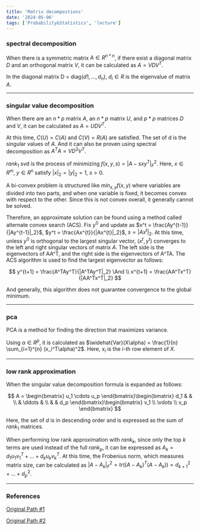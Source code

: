 ```yaml
---
title: 'Matrix decompostions'
date: '2024-05-06'
tags: ['Probability&Statistics', 'lecture']
---
```


### spectral decomposition

When there is a symmetric matrix $A \in R^{n*n}$, if there exist a diagonal matrix $D$ and an orthogonal matrix $V$, it can be calculated as $A = VDV^T$.

In the diagonal matrix D = diag($d1, ..., d_n$), $d_i \in R$ is the eigenvalue of matrix $A$.

---

### singular value decomposition

When there are an $n*p$ matrix $A$, an $n*p$ matrix $U$, and $p*p$ matrices $D$ and $V$, it can be calculated as $A = UDV^T$.

At this time, $C(U) = C(A)$ and $C(V) = R(A)$ are satisfied. The set of d is the singular values of $A$. And it can also be proven using spectral decomposition as $A^TA = VD^2V^T$.

$rank_1$ svd is the process of minimizing $f(x,y,s) = |A-sxy^T|^2_F$. Here, $x \in R^m$, $y \in R^n$ satisfy $|x|_2 = |y|_2 = 1$, $s > 0$.

A bi-convex problem is structured like $min_{x,y} f(x,y)$ where variables are divided into two parts, and when one variable is fixed, it becomes convex with respect to the other. Since this is not convex overall, it generally cannot be solved.

Therefore, an approximate solution can be found using a method called alternate convex search (ACS). Fix $y^0$ and update as $x^t = \frac{Ay^{t-1}}{|Ay^{t-1}|_2}$, $y^t = \frac{Ax^{t}}{|Ax^{t}|_2}$, $s = |Ax^t|_2$. At this time, unless $y^0$ is orthogonal to the largest singular vector, ($x^t, y^t$) converges to the left and right singular vectors of matrix $A$. The left side is the eigenvectors of AA^T, and the right side is the eigenvectors of A^TA. The ACS algorithm is used to find the largest eigenvector as follows:

$$
y^{t+1} = \frac{A^TAy^T}{|A^TAy^T|_2} \And \\
x^{t+1} = \frac{AA^Tx^T}{|AA^Tx^T|_2}
$$

And generally, this algorithm does not guarantee convergence to the global minimum.

---

### pca

PCA is a method for finding the direction that maximizes variance.

Using $\alpha \in R^p$, it is calculated as $\widehat{Var}(X\alpha) = \frac{1}{n} \sum_{i=1}^{n} (x_i^T\alpha)^2$. Here, $x_i$ is the $i$-th row element of $X$.

---

### low rank approximation

When the singular value decomposition formula is expanded as follows:

$$
A = \begin{bmatrix} u_1 \cdots u_p \end{bmatrix}\begin{bmatrix} d_1 & &  \\ & \ddots & \\ & & d_p \end{bmatrix}\begin{bmatrix} v_1 \\ \vdots \\ v_p \end{bmatrix}
$$

Here, the set of $d$ is in descending order and is expressed as the sum of $rank_1$ matrices.

When performing low rank approximation with $rank_k$, since only the top $k$ terms are used instead of the full $rank_p$, it can be expressed as $A_k = d_1u_1v_1^T + ... + d_ku_kv_k^T$. At this time, the Frobenius norm, which measures matrix size, can be calculated as $|A-A_k|^2_F = tr((A-A_k)^T(A-A_k)) = d^2_{k+1} + ... + d_p^2$.

---

### References

[Original Path #1](https://www.dropbox.com/scl/fi/b81pds38d2tvah4y0up35/Chap2-matrixDecomposition.pdf?rlkey=skoitzkzn1lklb9gyfgj7m5fp&e=1&dl=0)

[Original Path #2](https://simplecode.kr/80)



